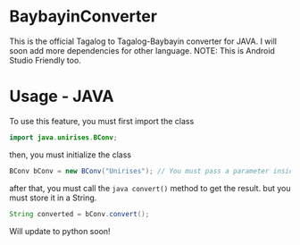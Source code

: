 # BaybayinConverter

This is the official Tagalog to Tagalog-Baybayin converter for JAVA. I will soon add more dependencies for other language.
NOTE: This is Android Studio Friendly too.

# Usage - JAVA

To use this feature, you must first import the class

```java
import java.unirises.BConv;
```
then, you must initialize the class

```java
BConv bConv = new BConv("Unirises"); // You must pass a parameter inside the class.
```

after that, you must call the ```java convert()``` method to get the result.
but you must store it in a String.
```java
String converted = bConv.convert();
```

Will update to python soon!

